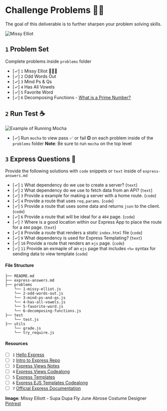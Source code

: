 # Challenge Problems 🥷🏽

The goal of this deliverable is to further sharpen your problem solving skills.

![Missy Elliot](https://i.pinimg.com/originals/ba/8f/47/ba8f4772afad0332121b801640df1f36.gif)

## `1` Problem Set

Complete problems inside `problems` folder
- [✓] `1` Missy Elliot 🧑🏾‍🎤
- [✓] `2` Odd Words Out
- [✓] `3` Mind Ps & Qs
- [✓] `4` Has All Vowels
- [✓] `5` Favorite Word
- [✓] `6` Decomposing Functions - [What is a Prime Number?](https://youtu.be/1xHbTDuXB5o)

## `2` Run Test ☕️

![Example of Running Mocha](https://user-images.githubusercontent.com/13144457/117193570-dfb85a80-ad97-11eb-8b08-a1f580ea3334.png)
- [✓] Run `mocha` to view pass ✅ or fail ❎ on each problem inside of the `problems` folder
**Note**: Be sure to run `mocha` on the top level


## `3` Express Questions 🚝

Provide the following solutions with `code` snippets or `text` inside of `express-answers.md`

- [✓] `1` What dependency do we use to create a server? (`text`)
- [✓] `2` What dependency do we use to fetch data from an API? (`text`)
- [✓] `3` Provide a example for making a server with a home route. (`code`)
- [✓] `4` Provide a route that uses `req.params`. (`code`)
- [✓] `5` Provide a route that uses some data and returns `json` to the client. (`code`)
- [✓] `6` Provide a route that will be ideal for a `404` page. (`code`)
- [✓] `7` Where is a good location within our Express App to place the route for a `404` page. (`text`)
- [✓] `8` Provide a route that renders a *static* `index.html` file (`code`)
- [✓] `9` What dependency is used for Express Templating? (`text`)
- [✓] `10` Provide a route that renders an `ejs` page. (`code`)
- [✓] `11` Provide an exmaple of an `ejs` page that includes `<%=` syntax for sending data to view template (`code`)

#### File Structure
```text
├── README.md
├── express-answers.md
├── problems
    └── 1-missy-elliot.js
    └── 2-odd-words-out.js
    └── 3-mind-ps-and-qs.js
    └── 4-has-all-vowels.js
    └── 5-favorite-word.js
    └── 6-decomposing-functions.js
├── test
    └── test.js
├── utils
    └── grade.js
    └── try_require.js   
```
#### Resources
- [ ] `1` [Hello Express](https://git.generalassemb.ly/romebell/hello-express)
- [ ] `2` [Intro to Express Repo](https://git.generalassemb.ly/SEI-412/Intro-to-Express)
- [ ] `3` [Express Views Notes](https://romebell.gitbook.io/sei-412/node-express/00readme-1/01intro-to-express/03views)
- [ ] `4` [Express Views Codealong](https://git.generalassemb.ly/SEI-412/express_views_codealong/tree/code-along-solution)
- [ ] `5` [Express Templates](https://romebell.gitbook.io/sei-412/node-express/00readme-1/01intro-to-express/04templates)
- [ ] `6` [Express EJS Templates Codealong](https://romebell.gitbook.io/sei-412/node-express/00readme-1/01intro-to-express/04templates)
- [ ] `7` [Official Express Documentation](https://expressjs.com)

**Image**: Missy Elliott - Supa Dupa Fly June Abrose Costume Designer [Pintrest](https://www.pinterest.com/pin/183521753545102084/)
